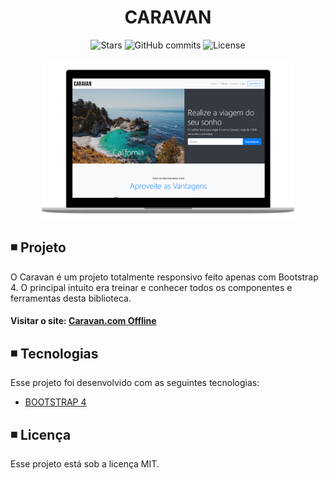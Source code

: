 <h1 align="center">
  CARAVAN
</h1>

<p align="center">
  <img alt="Stars" src="https://badgen.net/github/stars/matheusasg09/Projeto-Caravan">
  
  <img alt="GitHub commits" src="https://badgen.net/github/commits/matheusasg09/Projeto-Caravan">

  <img alt="License" src="https://img.shields.io/badge/license-MIT-brightgreen">
</p>

<p align="center">
  <img alt="Frontend" src="img/Caravan-git.png" width="80%">
</p>

## ◾ Projeto

O Caravan é um projeto totalmente responsivo feito apenas com Bootstrap 4. O principal intuito era treinar e conhecer todos os componentes e ferramentas desta biblioteca.

#### Visitar o site: [Caravan.com Offline](https://google.com)

## ◾ Tecnologias

Esse projeto foi desenvolvido com as seguintes tecnologias:

- [BOOTSTRAP 4](https://getbootstrap.com/)

## ◾ Licença

Esse projeto está sob a licença MIT.

